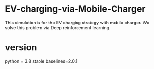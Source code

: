 # EV-charging-via-Mobile-Charger
This simulation is for the EV charging strategy with mobile charger. We solve this problem via Deep reinforcement learning.

# version
python = 3.8
stable baselines=2.0.1
